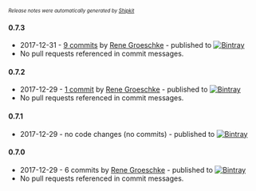 <sup><sup>*Release notes were automatically generated by [Shipkit](http://shipkit.org/)*</sup></sup>

#### 0.7.3
 - 2017-12-31 - [9 commits](https://github.com/breskeby/jdk-gradle-plugins/compare/v0.7.2...v0.7.3) by [Rene Groeschke](https://github.com/breskeby) - published to [![Bintray](https://img.shields.io/badge/Bintray-0.7.3-green.svg)](https://bintray.com/breskeby/gradle-plugins/com.breskeby.gradle/0.7.3)
 - No pull requests referenced in commit messages.

#### 0.7.2
 - 2017-12-29 - [1 commit](https://github.com/breskeby/jdk-gradle-plugins/compare/v0.7.1...v0.7.2) by [Rene Groeschke](https://github.com/breskeby) - published to [![Bintray](https://img.shields.io/badge/Bintray-0.7.2-green.svg)](https://bintray.com/breskeby/gradle-plugins/com.breskeby.gradle/0.7.2)
 - No pull requests referenced in commit messages.

#### 0.7.1
 - 2017-12-29 - no code changes (no commits) - published to [![Bintray](https://img.shields.io/badge/Bintray-0.7.1-green.svg)](https://bintray.com/breskeby/gradle-plugins/com.breskeby.gradle/0.7.1)

#### 0.7.0
 - 2017-12-29 - 6 commits by [Rene Groeschke](https://github.com/breskeby) - published to [![Bintray](https://img.shields.io/badge/Bintray-0.7.0-green.svg)](https://bintray.com/shipkit-bootstrap/bootstrap/maven/0.7.0)
 - No pull requests referenced in commit messages.

